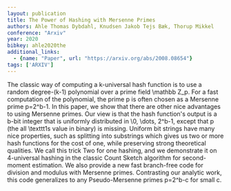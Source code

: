 ```yaml
---
layout: publication
title: The Power of Hashing with Mersenne Primes
authors: Ahle Thomas Dybdahl, Knudsen Jakob Tejs Bæk, Thorup Mikkel
conference: "Arxiv"
year: 2020
bibkey: ahle2020the
additional_links:
  - {name: "Paper", url: "https://arxiv.org/abs/2008.08654"}
tags: ['ARXIV']
---
```

The classic way of computing a k-universal hash function is to use a random degree-(k-1) polynomial over a prime field \mathbb Z_p. For a fast computation of the polynomial, the prime p is often chosen as a Mersenne prime p=2^b-1. In this paper, we show that there are other nice advantages to using Mersenne primes. Our view is that the hash function's output is a b-bit integer that is uniformly distributed in \0, \dots, 2^b-1\, except that p (the all \texttt1s value in binary) is missing. Uniform bit strings have many nice properties, such as splitting into substrings which gives us two or more hash functions for the cost of one, while preserving strong theoretical qualities. We call this trick Two for one hashing, and we demonstrate it on 4-universal hashing in the classic Count Sketch algorithm for second-moment estimation. We also provide a new fast branch-free code for division and modulus with Mersenne primes. Contrasting our analytic work, this code generalizes to any Pseudo-Mersenne primes p=2^b-c for small c.
